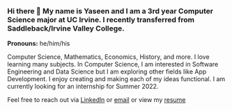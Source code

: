 ### Hi there 👋 My name is Yaseen and I am a 3rd year Computer Science major at UC Irvine. I recently transferred from Saddleback/Irvine Valley College.
**Pronouns:** he/him/his  


Computer Science, Mathematics, Economics, History, and more. I love learning many subjects. In Computer Science, I am interested in Software Engineering and Data Science but I am exploring other fields like App Development. I enjoy creating and making each of my ideas functional. I am currently looking for an internship for Summer 2022. 

Feel free to reach out via [Linkedln](https://www.linkedin.com/in/yaseenkkhan/) or [email](kyaseen49@yahoo.com) or view my [resume](https://github.com/Ykhan799/Ykhan799/files/7836817/Resume_-_YK.pdf)



